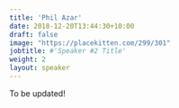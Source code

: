 ```yaml
---
title: 'Phil Azar'
date: 2018-12-20T13:44:30+10:00
draft: false
image: "https://placekitten.com/299/301"
jobtitle: #'Speaker #2 Title'
weight: 2
layout: speaker
---
```

To be updated!
